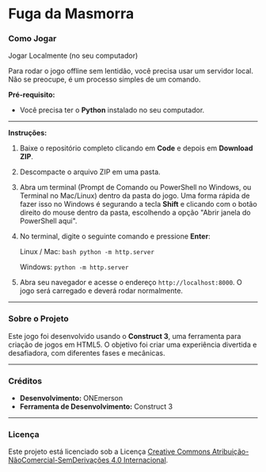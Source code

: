 # Fuga da Masmorra

### Como Jogar

Jogar Localmente (no seu computador)

Para rodar o jogo offline sem lentidão, você precisa usar um servidor local. Não se preocupe, é um processo simples de um comando.

**Pré-requisito:**
* Você precisa ter o **Python** instalado no seu computador.

---

**Instruções:**
1.  Baixe o repositório completo clicando em **Code** e depois em **Download ZIP**.
2.  Descompacte o arquivo ZIP em uma pasta.
3.  Abra um terminal (Prompt de Comando ou PowerShell no Windows, ou Terminal no Mac/Linux) dentro da pasta do jogo.
    Uma forma rápida de fazer isso no Windows é segurando a tecla **Shift** e clicando com o botão direito do mouse dentro da pasta, escolhendo a opção "Abrir janela do PowerShell aqui".
4.  No terminal, digite o seguinte comando e pressione **Enter**:

     Linux / Mac:
        ```bash
        python -m http.server
        ```

    Windows: ```python -m http.server```

5.  Abra seu navegador e acesse o endereço `http://localhost:8000`. O jogo será carregado e deverá rodar normalmente.

---

### Sobre o Projeto

Este jogo foi desenvolvido usando o **Construct 3**, uma ferramenta para criação de jogos em HTML5. O objetivo foi criar uma experiência divertida e desafiadora, com diferentes fases e mecânicas.

---

### Créditos

* **Desenvolvimento:** ONEmerson
* **Ferramenta de Desenvolvimento:** Construct 3

---

### Licença

Este projeto está licenciado sob a Licença [Creative Commons Atribuição-NãoComercial-SemDerivações 4.0 Internacional](https://creativecommons.org/licenses/by-nc-nd/4.0/deed.pt).
